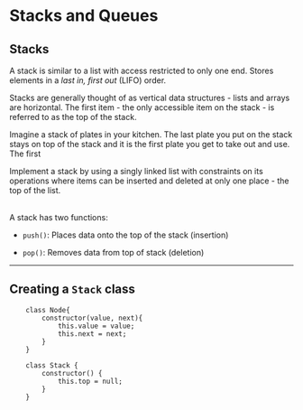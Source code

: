 # Stacks and Queues

## Stacks
A stack is similar to a list with access restricted to only one end. Stores elements in a *last in, first out* (LIFO) order.

Stacks are generally thought of as vertical data structures - lists and arrays are horizontal. The first item - the only accessible item on the stack - is referred to as the top of the stack.

Imagine a stack of plates in your kitchen. The last plate you put on the stack stays on top of the stack and it is the first plate you get to take out and use. The first

Implement a stack by using a singly linked list with constraints on its operations where items can be inserted and deleted at only one place - the top of the list.<br><br>

A stack has two functions:
- `push()`: Places data onto the top of the stack (insertion)

- `pop()`: Removes data from top of stack (deletion)

<hr>

## Creating a `Stack` class
```
    class Node{
        constructor(value, next){
            this.value = value;
            this.next = next;
        }
    }

    class Stack {
        constructor() {
            this.top = null;
        }
    }
```